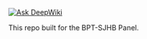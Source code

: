 [![Ask DeepWiki](https://deepwiki.com/badge.svg)](https://deepwiki.com/BPT-SJHB/Panel)

This repo built for the BPT-SJHB Panel.

